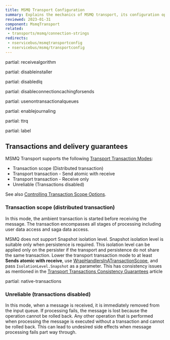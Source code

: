 ```yaml
---
title: MSMQ Transport Configuration
summary: Explains the mechanics of MSMQ transport, its configuration options, and other configuration settings that were coupled to this transport
reviewed: 2023-01-31
component: MsmqTransport
related:
 - transports/msmq/connection-strings
redirects:
 - nservicebus/msmqtransportconfig
 - nservicebus/msmq/transportconfig
---
```


partial: receivealgorithm

partial: disableinstaller

partial: disabledlq

partial: disableconnectioncachingforsends

partial: usenontransactionalqueues

partial: enablejournaling

partial: ttrq

partial: label

## Transactions and delivery guarantees

MSMQ Transport supports the following [Transport Transaction Modes](/transports/transactions.md):

* Transaction scope (Distributed transaction)
* Transport transaction - Send atomic with receive
* Transport transaction - Receive only
* Unreliable (Transactions disabled)

See also [Controlling Transaction Scope Options](/transports/transactions.md#controlling-transaction-scope-options).

### Transaction scope (distributed transaction)

In this mode, the ambient transaction is started before receiving the message. The transaction encompasses all stages of processing including user data access and saga data access.

MSMQ does not support Snapshot isolation level. Snapshot isolation level is suitable only when persistence is required. This isolation level can be applied only on the persister if the transport and persistence do not share the same transaction. Lower the transport transaction mode to at least **Sends atomic with receive**, use [WrapHandlersInATransactionScope](/transports/transactions.md#avoiding-partial-updates), and pass `IsolationLevel.Snapshot` as a parameter. This has consistency issues as mentioned in the [Transport Transactions Consistency Guarantees](/transports/transactions.md) article

partial: native-transactions

### Unreliable (transactions disabled)

In this mode, when a message is received, it is immediately removed from the input queue. If processing fails, the message is lost because the operation cannot be rolled back. Any other operation that is performed when processing the message is executed without a transaction and cannot be rolled back. This can lead to undesired side effects when message processing fails part way through.
